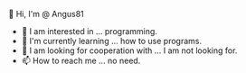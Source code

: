 👋 Hi, I'm @ Angus81
- 👀 I am interested in ... programming.
- 🌱 I'm currently learning ... how to use programs.
- 💞️ I am looking for cooperation with ... I am not looking for.
- 📫 How to reach me ... no need.

<!---
Angus81/Angus81 is a ✨ special ✨ repository because its `README.md` (this file) appears on your GitHub profile.
You can click the Preview link to take a look at your changes.
--->
